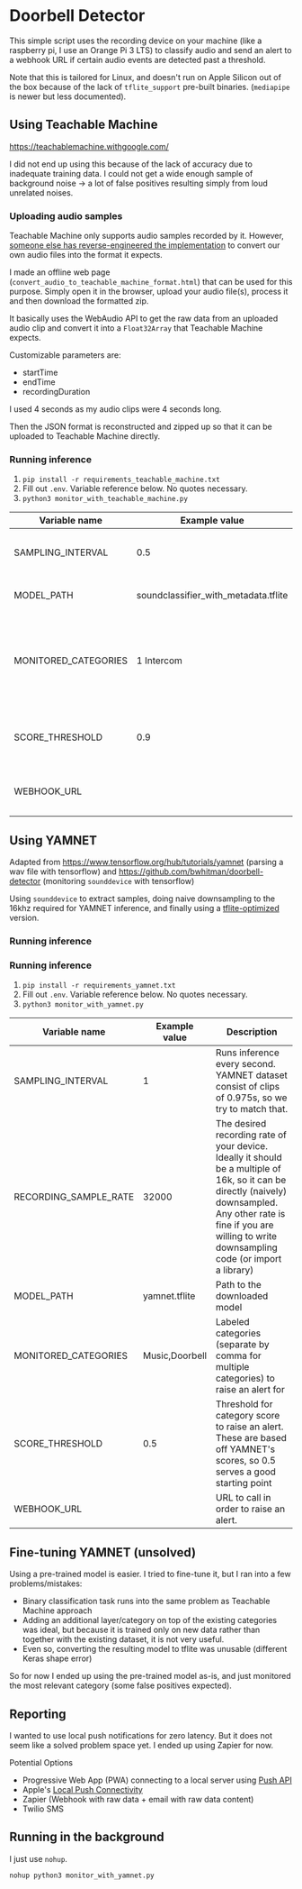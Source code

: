 # Doorbell Detector

This simple script uses the recording device on your machine (like a raspberry pi, I use an Orange Pi 3 LTS) to classify audio and send an alert to a webhook URL if certain audio events are detected past a threshold.

Note that this is tailored for Linux, and doesn't run on Apple Silicon out of the box because of the lack of `tflite_support` pre-built binaries. (`mediapipe` is newer but less documented).

## Using Teachable Machine

https://teachablemachine.withgoogle.com/

I did not end up using this because of the lack of accuracy due to inadequate training data. I could not get a wide enough sample of background noise -> a lot of false positives resulting simply from loud unrelated noises.

### Uploading audio samples

Teachable Machine only supports audio samples recorded by it. However, [someone else has reverse-engineered the implementation](https://discuss.tensorflow.org/t/custom-audio-classification-with-teachable-machine/5332/6) to convert our own audio files into the format it expects.

I made an offline web page (`convert_audio_to_teachable_machine_format.html`) that can be used for this purpose. Simply open it in the browser, upload your audio file(s), process it and then download the formatted zip.

It basically uses the WebAudio API to get the raw data from an uploaded audio clip and convert it into a `Float32Array` that Teachable Machine expects.

Customizable parameters are:

- startTime
- endTime
- recordingDuration

I used 4 seconds as my audio clips were 4 seconds long.

Then the JSON format is reconstructed and zipped up so that it can be uploaded to Teachable Machine directly.

### Running inference

1. `pip install -r requirements_teachable_machine.txt`
1. Fill out `.env`. Variable reference below. No quotes necessary.
1. `python3 monitor_with_teachable_machine.py`

| Variable name        | Example value                        | Description                                                                          |
| -------------------- | ------------------------------------ | ------------------------------------------------------------------------------------ |
| SAMPLING_INTERVAL    | 0.5                                  | Runs inference every 0.5 seconds                                                     |
| MODEL_PATH           | soundclassifier_with_metadata.tflite | Path to the downloaded model                                                         |
| MONITORED_CATEGORIES | 1 Intercom                           | Labeled categories (separate by comma for multiple categories) to raise an alert for |
| SCORE_THRESHOLD      | 0.9                                  | Threshold for category score to raise an alert.                                      |
| WEBHOOK_URL          |                                      | URL to call in order to raise an alert.                                              |

## Using YAMNET

Adapted from https://www.tensorflow.org/hub/tutorials/yamnet (parsing a wav file with tensorflow) and https://github.com/bwhitman/doorbell-detector (monitoring `sounddevice` with tensorflow)

Using `sounddevice` to extract samples, doing naive downsampling to the 16khz required for YAMNET inference, and finally using a [tflite-optimized](https://tfhub.dev/google/lite-model/yamnet/classification/tflite/1) version.

### Running inference

### Running inference

1. `pip install -r requirements_yamnet.txt`
1. Fill out `.env`. Variable reference below. No quotes necessary.
1. `python3 monitor_with_yamnet.py`

| Variable name         | Example value  | Description                                                                                                                                                                                                                |
| --------------------- | -------------- | -------------------------------------------------------------------------------------------------------------------------------------------------------------------------------------------------------------------------- |
| SAMPLING_INTERVAL     | 1              | Runs inference every second. YAMNET dataset consist of clips of 0.975s, so we try to match that.                                                                                                                           |
| RECORDING_SAMPLE_RATE | 32000          | The desired recording rate of your device. Ideally it should be a multiple of 16k, so it can be directly (naively) downsampled. Any other rate is fine if you are willing to write downsampling code (or import a library) |
| MODEL_PATH            | yamnet.tflite  | Path to the downloaded model                                                                                                                                                                                               |
| MONITORED_CATEGORIES  | Music,Doorbell | Labeled categories (separate by comma for multiple categories) to raise an alert for                                                                                                                                       |
| SCORE_THRESHOLD       | 0.5            | Threshold for category score to raise an alert. These are based off YAMNET's scores, so 0.5 serves a good starting point                                                                                                   |
| WEBHOOK_URL           |                | URL to call in order to raise an alert.                                                                                                                                                                                    |

## Fine-tuning YAMNET (unsolved)

Using a pre-trained model is easier. I tried to fine-tune it, but I ran into a few problems/mistakes:

- Binary classification task runs into the same problem as Teachable Machine approach
- Adding an additional layer/category on top of the existing categories was ideal, but because it is trained only on new data rather than together with the existing dataset, it is not very useful.
- Even so, converting the resulting model to tflite was unusable (different Keras shape error)

So for now I ended up using the pre-trained model as-is, and just monitored the most relevant category (some false positives expected).

## Reporting

I wanted to use local push notifications for zero latency. But it does not seem like a solved problem space yet. I ended up using Zapier for now.

Potential Options

- Progressive Web App (PWA) connecting to a local server using [Push API](https://developer.mozilla.org/en-US/docs/Web/Progressive_web_apps/Tutorials/js13kGames/Re-engageable_Notifications_Push#push)
- Apple's [Local Push Connectivity](https://developer.apple.com/documentation/networkextension/local_push_connectivity)
- Zapier (Webhook with raw data + email with raw data content)
- Twilio SMS

## Running in the background

I just use `nohup`.

`nohup python3 monitor_with_yamnet.py`
